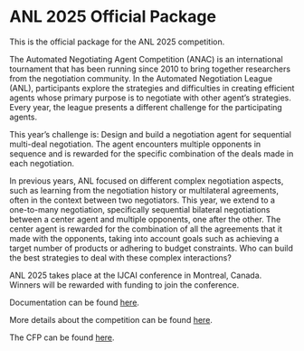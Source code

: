 # ANL 2025 Official Package
This is the official package for the ANL 2025 competition.


The Automated Negotiating Agent Competition (ANAC) is an international tournament that has been running since 2010 to bring together researchers from the negotiation community. In the Automated Negotiation League (ANL), participants explore the strategies and difficulties in creating efficient agents whose primary purpose is to negotiate with other agent’s strategies. Every year, the league presents a different challenge for the participating agents. 

This year’s challenge is: Design and build a negotiation agent for sequential multi-deal negotiation. The agent encounters multiple opponents in sequence and is rewarded for the specific combination of the deals made in each negotiation.

In previous years, ANL focused on different complex negotiation aspects, such as learning from the negotiation history or multilateral agreements, often in the context between two negotiators. This year, we extend to a one-to-many negotiation, specifically sequential bilateral negotiations between a center agent and multiple opponents, one after the other. The center agent is rewarded for the combination of all the agreements that it made with the opponents, taking into account goals such as achieving a target number of products or adhering to budget constraints. Who can build the best strategies to deal with these complex interactions?

ANL 2025 takes place at the IJCAI conference in Montreal, Canada. Winners will be rewarded with funding to join the conference.

Documentation can be found [here](https://autoneg.github.io/anl2025/).

More details about the competition can be found [here](https://anac.cs.brown.edu/anl).

The CFP can be found [here](https://drive.google.com/drive/folders/1xc5qt7XlZQQv6q1NVnu2vP6Ou-YOQUms).
